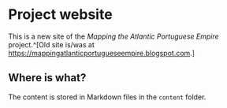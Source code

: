 # Project website

This is a new site of the *Mapping the Atlantic Portuguese Empire* project.^[Old site is/was at <https://mappingatlanticportugueseempire.blogspot.com>.]

## Where is what?

The content is stored in Markdown files in the `content` folder.

